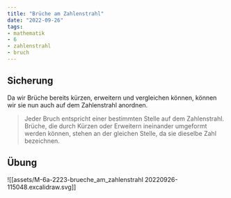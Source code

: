 ```yaml
---
title: "Brüche am Zahlenstrahl"
date: "2022-09-26"
tags:
- mathematik
- 6
- zahlenstrahl
- bruch
---
```

## Sicherung
Da wir Brüche bereits kürzen, erweitern und vergleichen können, können wir sie nun auch auf dem Zahlenstrahl anordnen.

>Jeder Bruch entspricht einer bestimmten Stelle auf dem Zahlenstrahl. Brüche, die durch Kürzen oder Erweitern ineinander umgeformt werden können, stehen an der gleichen Stelle, da sie dieselbe Zahl bezeichnen.

## Übung
![[assets/M-6a-2223-brueche_am_zahlenstrahl 20220926-115048.excalidraw.svg]]
<!-- %%[[assets/M-6a-2223-brueche_am_zahlenstrahl 20220926-115048.excalidraw.md|🖋 Edit in Excalidraw]], and the [[assets/M-6a-2223-brueche_am_zahlenstrahl 20220926-115048.excalidraw.dark.svg|dark exported image]]%% -->
